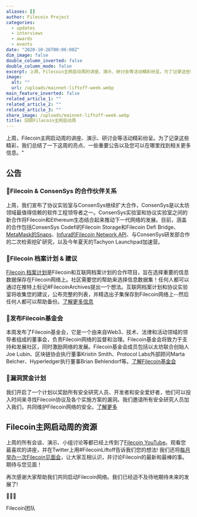 ```yaml
---
aliases: []
author: Filecoin Project
categories:
  - updates
  - interviews
  - awards
  - events
date: "2020-10-26T00:06:00Z"
dim_image: false
double_column_inverted: false
double_column_mode: false
excerpt: 上周，Filecoin主网启动周的讲座、演示、研讨会等活动精彩纷呈。为了记录这些精彩，我们总结了一下这周的亮点、一些重要公告以及您可以在哪里找到相关更多信息。
image:
  alt: ""
  url: /uploads/mainnet-liftoff-week.webp
main_feature_inverted: false
related_article_1: ""
related_article_2: ""
related_article_3: ""
share_image: /uploads/mainnet-liftoff-week.webp
title: 回顾Filecoin主网启动周
---
```


上周，Filecoin主网启动周的讲座、演示、研讨会等活动精彩纷呈。为了记录这些精彩，我们总结了一下这周的亮点、一些重要公告以及您可以在哪里找到相关更多信息。"

## 公告

### 🤝Filecoin & ConsenSys 的合作伙伴关系

上周，我们宣布了协议实验室与ConsenSys继续扩大合作，ConsenSys是以太坊领域最值得信赖的软件工程领导者之一。ConsenSys实验室和协议实验室之间的新合作将Filecoin和Ethereum生态结合起来推动下一代网络的发展。目前，涵盖的合作包括ConsenSys Codefi的Filecoin Storage和Filecoin Defi Bridge、[MetaMask的Snaps](https://github.com/MetaMask/metamask-snaps-beta/wiki)、[Infura的Filecoin Network API](http://infura.io)、与ConsenSys研发部合作的二次检索挖矿研究，以及今年夏天的Tachyon Launchpad加速营。

### 📂Filecoin 档案计划 & 建议

[Filecoin 档案计划](https://twitter.com/juanbenet/status/1319375340196646913)是Filecoin和互联网档案计划的合作项目，旨在选择重要的信息数据保存在Filecoin网络上。社区需要您的帮助来选择信息数据集！任何人都可以通过在推特上标记#FilecoinArchives提出一个想法。互联网档案计划和协议实验室将收集您的建议，公布完整的列表，并精选出子集保存到Filecoin网络上--然后任何人都可以帮助备份。[了解更多信息](https://twitter.com/juanbenet/status/1319375340196646913)

### 🚀发布Filecoin基金会

本周发布了Filecoin基金会，它是一个由来自Web3、技术、法律和活动领域的领导者组成的董事会，负责Filecoin网络的监督和治理。Filecoin基金会将致力于支持和发展社区，同时激励网络的发展。Filecoin基金会成员包括以太坊联合创始人Joe Lubin、区块链协会执行董事Kristin Smith、Protocol Labs外部顾问Marta Belcher、Hyperledger执行董事Brian Behlendorf等。[了解Filecoin基金会](https://www.youtube.com/watch?v=6OY4xAs3Grg)

### 🐞漏洞赏金计划

我们开启了一个计划以奖励所有安全研究人员、开发者和安全爱好者，他们可以投入时间来寻找Filecoin协议及各个实施方案的漏洞。我们邀请所有安全研究人员加入我们，共同维护Filecoin网络的安全。[了解更多](https://security.filecoin.io/)

## Filecoin主网启动周的资源

上周的所有会谈、演示、小组讨论等都已经上传到了[Filecoin YouTube](https://www.youtube.com/channel/UCPyYmtJYQwxM-EUyRUTp5DA)。观看您最喜欢的讲座，并在Twitter上用#FilecoinLiftoff告诉我们您的想法! 我们还将[每月举办一次Filecoin见面会](https://www.meetup.com/Filecoin-San-Francisco/)，让大家互相认识，并讨论Filecoin的最新和最棒的事。期待与您见面！

再次感谢大家帮助我们共同启动Filecoin网络。我们已经迫不及待地期待未来的发展了!

🚀🚀🚀

Filecoin团队

